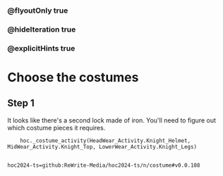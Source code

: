 ### @flyoutOnly true
### @hideIteration true
### @explicitHints true

# Choose the costumes

## Step 1
It looks like there's a second lock made of iron. You'll need to figure out which costume pieces it requires.


```ghost
    hoc._costume_activity(HeadWear_Activity.Knight_Helmet, MidWear_Activity.Knight_Top, LowerWear_Activity.Knight_Legs)
```
```template     
```

```package
hoc2024-ts=github:ReWrite-Media/hoc2024-ts/n/costume#v0.0.108
```